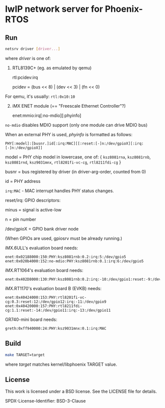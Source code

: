 # lwIP network server for Phoenix-RTOS


## Run

```bash
netsrv driver [driver...]
```

where *driver* is one of:

1. RTL8139C+ (eg. as emulated by qemu)

	rtl:pcidev:irq

	pcidev = (bus << 8) | (dev << 3) | (fn << 0)

For qemu, it's usually: `rtl:0x10:10`

2. iMX ENET module (== "Freescale Ethernet Controller"?)

	enet:mmio:irq[:no-mdio][:phyinfo]

`no-mdio` disables MDIO support (only one module can drive MDIO bus)

When an external PHY is used, *phyinfo* is formatted as follows:

	PHY[:model]:[busnr.]id[:irq:MAC][[:reset:[-]n:/dev/gpioX][:irq:[-]n:/dev/gpioX]]

model = PHY chip model in lowercase, one of: { `ksz8081rna`, `ksz8081rnb`, `ksz8081rnd`, `ksz9031mnx`, `rtl8201fi-vc-cg`, `rtl8211fdi-cg` }

busnr = bus registered by driver (in driver-arg-order, counted from 0)

id = PHY address

`irq:MAC` - MAC interrupt handles PHY status changes.

reset/irq: GPIO descriptors:

minus = signal is active-low

n = pin number

/dev/gpioX = GPIO bank driver node

(When GPIOs are used, gpiosrv must be already running.)

iMX.6ULL's evaluation board needs:
```
enet:0x02188000:150:PHY:ksz8081rnb:0.2:irq:5:/dev/gpio5 enet:0x020b4000:152:no-mdio:PHY:ksz8081rnb:0.1:irq:6:/dev/gpio5
```

iMX.RT1064's evaluation board needs:
```
enet:0x402D8000:130:PHY:ksz8081rnb:0.2:irq:-10:/dev/gpio1:reset:-9:/dev/gpio1
```

iMX.RT1170's evaluation board B (EVKB) needs:
```
enet:0x40424000:153:PHY:rtl8201fi-vc-cg:0.3:reset:12:/dev/gpio12:irq:-11:/dev/gpio9
enet:0x40420000:157:PHY:rtl8211fdi-cg:1.1:reset:-14:/dev/gpio11:irq:-13:/dev/gpio11
```

GR740-mini board needs:
```
greth:0xff940000:24:PHY:ksz9031mnx:0.1:irq:MAC
```

## Build

```bash
make TARGET=target
```

where *target* matches kernel/libphoenix TARGET value.


## License

This work is licensed under a BSD license. See the LICENSE file for details.

SPDX-License-Identifier: BSD-3-Clause
